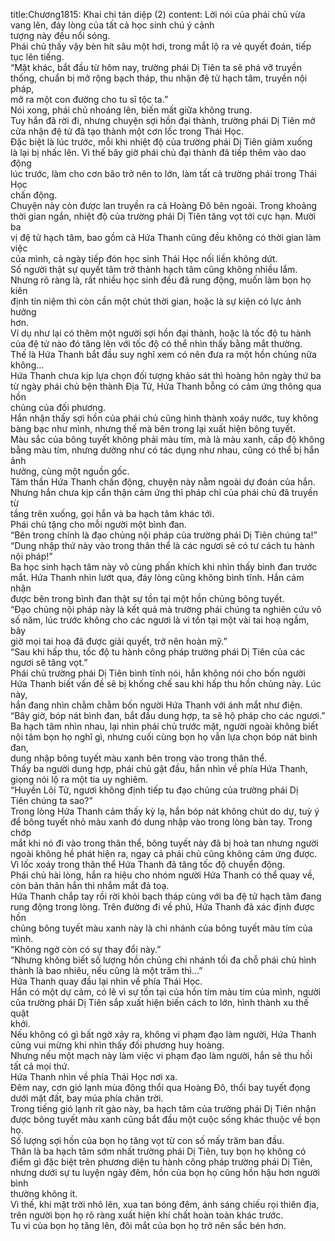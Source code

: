 title:Chương1815: Khai chi tán diệp (2)
content:
Lời nói của phái chủ vừa vang lên, đáy lòng của tất cả học sinh chú ý cảnh<br>tượng này đều nổi sóng.<br>Phái chủ thấy vậy bèn hít sâu một hơi, trong mắt lộ ra vẻ quyết đoán, tiếp<br>tục lên tiếng.<br>“Mặt khác, bắt đầu từ hôm nay, trường phái Dị Tiên ta sẽ phá vỡ truyền<br>thống, chuẩn bị mở rộng bạch tháp, thu nhận đệ tử hạch tâm, truyền nội pháp,<br>mở ra một con đường cho tu sĩ tộc ta.”<br>Nói xong, phái chủ nhoáng lên, biến mất giữa không trung.<br>Tuy hắn đã rời đi, nhưng chuyện sợi hồn đại thành, trường phái Dị Tiên mở<br>cửa nhận đệ tử đã tạo thành một cơn lốc trong Thái Học.<br>Đặc biệt là lúc trước, mỗi khi nhiệt độ của trường phái Dị Tiên giảm xuống<br>là lại bị nhấc lên. Vì thế bây giờ phái chủ đại thành đã tiếp thêm vào dao động<br>lúc trước, làm cho cơn bão trở nên to lớn, làm tất cả trường phái trong Thái Học<br>chấn động.<br>Chuyện này còn được lan truyền ra cả Hoàng Đô bên ngoài. Trong khoảng<br>thời gian ngắn, nhiệt độ của trường phái Dị Tiên tăng vọt tới cực hạn. Mười ba<br>vị đệ tử hạch tâm, bao gồm cả Hứa Thanh cũng đều không có thời gian làm việc<br>của mình, cả ngày tiếp đón học sinh Thái Học nối liền không dứt.<br>Số người thật sự quyết tâm trở thành hạch tâm cũng không nhiều lắm.<br>Nhưng rõ ràng là, rất nhiều học sinh đều đã rung động, muốn làm bọn họ kiên<br>định tín niệm thì còn cần một chút thời gian, hoặc là sự kiện có lực ảnh hưởng<br>hơn.<br>Ví dụ như lại có thêm một người sợi hồn đại thành, hoặc là tốc độ tu hành<br>của đệ tử nào đó tăng lên với tốc độ có thể nhìn thấy bằng mắt thường.<br>Thế là Hứa Thanh bắt đầu suy nghĩ xem có nên đưa ra một hồn chủng nữa<br>không…<br>Hứa Thanh chưa kịp lựa chọn đối tượng khảo sát thì hoàng hôn ngày thứ ba<br>từ ngày phái chủ bện thành Địa Tử, Hứa Thanh bỗng có cảm ứng thông qua hồn<br>chủng của đối phương.<br>Hắn nhận thấy sợi hồn của phái chủ cũng hình thành xoáy nước, tuy không<br>bàng bạc như mình, nhưng thế mà bên trong lại xuất hiện bông tuyết.<br>Màu sắc của bông tuyết không phải màu tím, mà là màu xanh, cấp độ không<br>bằng màu tím, nhưng dường như có tác dụng như nhau, cũng có thể bị hắn ảnh<br>hưởng, cùng một nguồn gốc.<br>Tâm thần Hứa Thanh chấn động, chuyện này nằm ngoài dự đoán của hắn.<br>Nhưng hắn chưa kịp cẩn thận cảm ứng thì pháp chỉ của phái chủ đã truyền từ<br>tầng trên xuống, gọi hắn và ba hạch tâm khác tới.<br>Phái chủ tặng cho mỗi người một bình đan.<br>“Bên trong chính là đạo chủng nội pháp của trường phái Dị Tiên chúng ta!”<br>“Dung nhập thứ này vào trong thân thể là các ngươi sẽ có tư cách tu hành<br>nội pháp!”<br>Ba học sinh hạch tâm này vô cùng phấn khích khi nhìn thấy bình đan trước<br>mắt. Hứa Thanh nhìn lướt qua, đáy lòng cũng không bình tĩnh. Hắn cảm nhận<br>được bên trong bình đan thật sự tồn tại một hồn chủng bông tuyết.<br>“Đạo chủng nội pháp này là kết quả mà trường phái chúng ta nghiên cứu vô<br>số năm, lúc trước không cho các ngươi là vì tồn tại một vài tai hoạ ngầm, bây<br>giờ mọi tai hoạ đã được giải quyết, trở nên hoàn mỹ.”<br>“Sau khi hấp thu, tốc độ tu hành công pháp trường phái Dị Tiên của các<br>ngươi sẽ tăng vọt.”<br>Phái chủ trường phái Dị Tiên bình tĩnh nói, hắn không nói cho bốn người<br>Hứa Thanh biết vấn đề sẽ bị khống chế sau khi hấp thu hồn chủng này. Lúc này,<br>hắn đang nhìn chằm chằm bốn người Hứa Thanh với ánh mắt như điện.<br>“Bây giờ, bóp nát bình đan, bắt đầu dung hợp, ta sẽ hộ pháp cho các ngươi.”<br>Ba hạch tâm nhìn nhau, lại nhìn phái chủ trước mặt, người ngoài không biết<br>nội tâm bọn họ nghĩ gì, nhưng cuối cùng bọn họ vẫn lựa chọn bóp nát bình đan,<br>dung nhập bông tuyết màu xanh bên trong vào trong thân thể.<br>Thấy ba người dung hợp, phái chủ gật đầu, hắn nhìn về phía Hứa Thanh,<br>giọng nói lộ ra một tia uy nghiêm.<br>“Huyền Lôi Tử, ngươi không định tiếp tu đạo chủng của trường phái Dị<br>Tiên chúng ta sao?”<br>Trong lòng Hứa Thanh cảm thấy kỳ lạ, hắn bóp nát không chút do dự, tuỳ ý<br>để bông tuyết nhỏ màu xanh đó dung nhập vào trong lòng bàn tay. Trong chớp<br>mắt khi nó đi vào trong thân thể, bông tuyết này đã bị hoà tan nhưng người<br>ngoài không hề phát hiện ra, ngay cả phái chủ cũng không cảm ứng được.<br>Vì lốc xoáy trong thân thể Hứa Thanh đã tăng tốc độ chuyển động.<br>Phái chủ hài lòng, hắn ra hiệu cho nhóm người Hứa Thanh có thể quay về,<br>còn bản thân hắn thì nhắm mắt đả toạ.<br>Hứa Thanh chắp tay rồi rời khỏi bạch tháp cùng với ba đệ tử hạch tâm đang<br>rung động trong lòng. Trên đường đi về phủ, Hứa Thanh đã xác định được hồn<br>chủng bông tuyết màu xanh này là chi nhánh của bông tuyết màu tím của mình.<br>“Không ngờ còn có sự thay đổi này.”<br>“Nhưng không biết số lượng hồn chủng chi nhánh tối đa chỗ phái chủ hình<br>thành là bao nhiêu, nếu cũng là một trăm thì…”<br>Hứa Thanh quay đầu lại nhìn về phía Thái Học.<br>Hắn có một dự cảm, có lẽ vì sự tồn tại của hồn tím màu tím của mình, người<br>của trường phái Dị Tiên sắp xuất hiện biến cách to lớn, hình thành xu thế quật<br>khởi.<br>Nếu không có gì bất ngờ xảy ra, không vi phạm đạo làm người, Hứa Thanh<br>cũng vui mừng khi nhìn thấy đối phương huy hoàng.<br>Nhưng nếu một mạch này làm việc vi phạm đạo làm người, hắn sẽ thu hồi<br>tất cả mọi thứ.<br>Hứa Thanh nhìn về phía Thái Học nơi xa.<br>Đêm nay, cơn gió lạnh mùa đông thổi qua Hoàng Đô, thổi bay tuyết đọng<br>dưới mặt đất, bay múa phía chân trời.<br>Trong tiếng gió lạnh rít gào này, ba hạch tâm của trường phái Dị Tiên nhận<br>được bông tuyết màu xanh cũng bắt đầu một cuộc sống khác thuộc về bọn họ.<br>Số lượng sợi hồn của bọn họ tăng vọt từ con số mấy trăm ban đầu.<br>Thân là ba hạch tâm sớm nhất trường phái Dị Tiên, tuy bọn họ không có<br>điểm gì đặc biệt trên phương diện tu hành công pháp trường phái Dị Tiên,<br>nhưng dưới sự tu luyện ngày đêm, hồn của bọn họ cũng hồn hậu hơn người bình<br>thường không ít.<br>Vì thế, khi mặt trời nhô lên, xua tan bóng đêm, ánh sáng chiếu rọi thiên địa,<br>trên người bọn họ rõ ràng xuất hiện khí chất hoàn toàn khác trước.<br>Tu vi của bọn họ tăng lên, đôi mắt của bọn họ trở nên sắc bén hơn.
